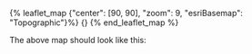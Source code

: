 {% leaflet_map {"center": [90, 90],
                "zoom": 9,
                "esriBasemap": "Topographic"}%}
    {}
{% end_leaflet_map %}

The above map should look like this:
